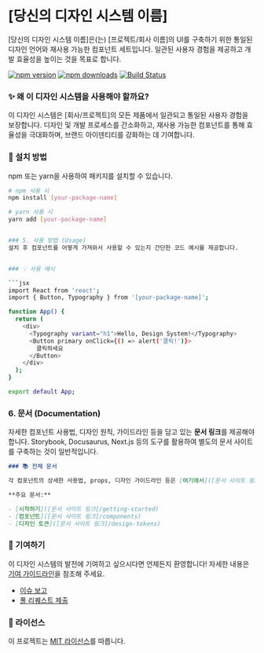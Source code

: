 # [당신의 디자인 시스템 이름]

[당신의 디자인 시스템 이름]은(는) [프로젝트/회사 이름]의 UI를 구축하기 위한 통일된 디자인 언어와 재사용 가능한 컴포넌트 세트입니다. 일관된 사용자 경험을 제공하고 개발 효율성을 높이는 것을 목표로 합니다.

[![npm version](https://badge.fury.io/js/[your-package-name].svg)](https://www.npmjs.com/package/[your-package-name])
[![npm downloads](https://img.shields.io/npm/dm/[your-package-name].svg)](https://www.npmjs.com/package/[your-package-name])
[![Build Status](https://img.shields.io/travis/[your-github-username]/[your-repo-name]/main.svg?style=flat-square)](https://travis-ci.org/[your-github-username]/[your-repo-name])

### ✨ 왜 이 디자인 시스템을 사용해야 할까요?

이 디자인 시스템은 [회사/프로젝트]의 모든 제품에서 일관되고 통일된 사용자 경험을 보장합니다. 디자인 및 개발 프로세스를 간소화하고, 재사용 가능한 컴포넌트를 통해 효율성을 극대화하며, 브랜드 아이덴티티를 강화하는 데 기여합니다.

### 🚀 설치 방법

npm 또는 yarn을 사용하여 패키지를 설치할 수 있습니다.

````bash
# npm 사용 시
npm install [your-package-name]

# yarn 사용 시
yarn add [your-package-name]


### 5. 사용 방법 (Usage)
설치 후 컴포넌트를 어떻게 가져와서 사용할 수 있는지 간단한 코드 예시를 제공합니다.


### 💡 사용 예시

```jsx
import React from 'react';
import { Button, Typography } from '[your-package-name]';

function App() {
  return (
    <div>
      <Typography variant="h1">Hello, Design System!</Typography>
      <Button primary onClick={() => alert('클릭!')}>
        클릭하세요
      </Button>
    </div>
  );
}

export default App;

````

### 6. 문서 (Documentation)

자세한 컴포넌트 사용법, 디자인 원칙, 가이드라인 등을 담고 있는 **문서 링크**를 제공해야 합니다. Storybook, Docusaurus, Next.js 등의 도구를 활용하여 별도의 문서 사이트를 구축하는 것이 일반적입니다.

```markdown
### 📚 전체 문서

각 컴포넌트의 상세한 사용법, props, 디자인 가이드라인 등은 [여기에서]([문서 사이트 링크]) 확인하실 수 있습니다.

**주요 문서:**

- [시작하기]([문서 사이트 링크]/getting-started)
- [컴포넌트]([문서 사이트 링크]/components)
- [디자인 토큰]([문서 사이트 링크]/design-tokens)
```

### 🙌 기여하기

이 디자인 시스템의 발전에 기여하고 싶으시다면 언제든지 환영합니다! 자세한 내용은 [기여 가이드라인](CONTRIBUTING.md)을 참조해 주세요.

- [이슈 보고](https://github.com/[your-github-username]/[your-repo-name]/issues/new)
- [풀 리퀘스트 제출](https://github.com/[your-github-username]/[your-repo-name]/pulls)

### 📝 라이선스

이 프로젝트는 [MIT 라이선스](LICENSE)를 따릅니다.
